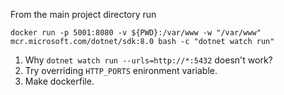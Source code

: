 From the main project directory run 

```
docker run -p 5001:8080 -v ${PWD}:/var/www -w "/var/www" mcr.microsoft.com/dotnet/sdk:8.0 bash -c "dotnet watch run"
```

1. Why `dotnet watch run --urls=http://*:5432` doesn't work?
1. Try overriding `HTTP_PORTS` enironment variable.
1. Make dockerfile.